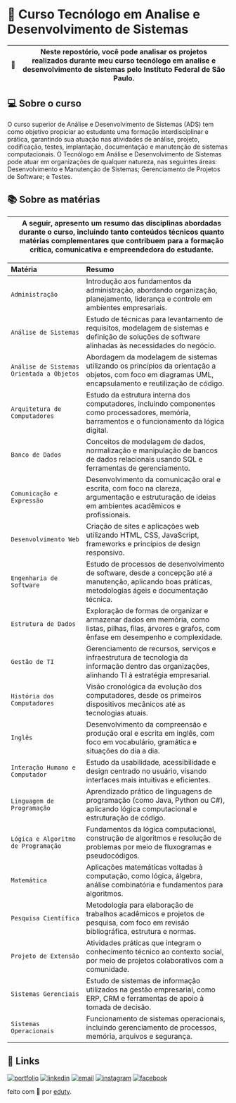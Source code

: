 # 📍 Curso Tecnólogo em Analise e Desenvolvimento de Sistemas

| 📖 | Neste repostório, você pode analisar os projetos realizados durante meu curso tecnólogo em analise e desenvolvimento de sistemas pelo Instituto Federal de São Paulo. |
| ----------------------------------- | ------------------------------------------------------------------------------------------------------------------------------------------------------------------------------------------------------------------------------------------------------------------------------------------------------------------------------------------------------------------------------------------------------------------------------------------------------------------------------------ |

## 💻 Sobre o curso

O curso superior de Análise e Desenvolvimento de Sistemas (ADS) tem como objetivo propiciar ao estudante uma formação interdisciplinar e prática, garantindo sua atuação nas atividades de análise, projeto, codificação, testes, implantação, documentação e manutenção de sistemas computacionais. O Tecnólogo em Análise e Desenvolvimento de Sistemas pode atuar em organizações de qualquer natureza, nas seguintes áreas: Desenvolvimento e Manutenção de Sistemas; Gerenciamento de Projetos de Software; e
Testes.
 

## 📚 Sobre as matérias

  |  | A seguir, apresento um resumo das disciplinas abordadas durante o curso, incluindo tanto conteúdos técnicos quanto matérias complementares que contribuem para a formação crítica, comunicativa e empreendedora do estudante.  |
| ----------------------------------- | ------------------------------------------------------------------------------------------------------------------------------------------------------------------------------------------------------------------------------------------------------------------------------------------------------------------------------------------------------------------------------------------------------------------------------------------------------------------------------------ |


| Matéria   | Resumo     |
| :---------- | :---------  |
| `Administração` | Introdução aos fundamentos da administração, abordando organização, planejamento, liderança e controle em ambientes empresariais. |
| `Análise de Sistemas` | Estudo de técnicas para levantamento de requisitos, modelagem de sistemas e definição de soluções de software alinhadas às necessidades do negócio. |
| `Análise de Sistemas Orientada a Objetos` | Abordagem da modelagem de sistemas utilizando os princípios da orientação a objetos, com foco em diagramas UML, encapsulamento e reutilização de código. |
| `Arquitetura de Computadores` | Estudo da estrutura interna dos computadores, incluindo componentes como processadores, memória, barramentos e o funcionamento da lógica digital. |
| `Banco de Dados` | Conceitos de modelagem de dados, normalização e manipulação de bancos de dados relacionais usando SQL e ferramentas de gerenciamento. |
| `Comunicação e Expressão` | Desenvolvimento da comunicação oral e escrita, com foco na clareza, argumentação e estruturação de ideias em ambientes acadêmicos e profissionais. |
| `Desenvolvimento Web` | Criação de sites e aplicações web utilizando HTML, CSS, JavaScript, frameworks e princípios de design responsivo. |
| `Engenharia de Software` | Estudo de processos de desenvolvimento de software, desde a concepção até a manutenção, aplicando boas práticas, metodologias ágeis e documentação técnica. |
| `Estrutura de Dados` | Exploração de formas de organizar e armazenar dados em memória, como listas, pilhas, filas, árvores e grafos, com ênfase em desempenho e complexidade. |
| `Gestão de TI` | Gerenciamento de recursos, serviços e infraestrutura de tecnologia da informação dentro das organizações, alinhando TI à estratégia empresarial. |
| `História dos Computadores` | Visão cronológica da evolução dos computadores, desde os primeiros dispositivos mecânicos até as tecnologias atuais. |
| `Inglês` | Desenvolvimento da compreensão e produção oral e escrita em inglês, com foco em vocabulário, gramática e situações do dia a dia. |
| `Interação Humano e Computador` | Estudo da usabilidade, acessibilidade e design centrado no usuário, visando interfaces mais intuitivas e eficientes. |
| `Linguagem de Programação` | Aprendizado prático de linguagens de programação (como Java, Python ou C#), aplicando lógica computacional e estruturação de código. |
| `Lógica e Algoritmo de Programação` | Fundamentos da lógica computacional, construção de algoritmos e resolução de problemas por meio de fluxogramas e pseudocódigos. |
| `Matemática` | Aplicações matemáticas voltadas à computação, como lógica, álgebra, análise combinatória e fundamentos para algoritmos. |
| `Pesquisa Científica` | Metodologia para elaboração de trabalhos acadêmicos e projetos de pesquisa, com foco em revisão bibliográfica, estrutura e normas. |
| `Projeto de Extensão` | Atividades práticas que integram o conhecimento técnico ao contexto social, por meio de projetos colaborativos com a comunidade. |
| `Sistemas Gerenciais` | Estudo de sistemas de informação utilizados na gestão empresarial, como ERP, CRM e ferramentas de apoio à tomada de decisão. |
| `Sistemas Operacionais` | Funcionamento de sistemas operacionais, incluindo gerenciamento de processos, memória, arquivos e segurança. |






## 🔗 Links
[![portfolio](https://img.shields.io/badge/my_portfolio-000?style=for-the-badge&logo=ko-fi&logoColor=white)]()
[![linkedin](https://img.shields.io/badge/-LinkedIn-%230077B5?style=for-the-badge&logo=linkedin&logoColor=white)](https://www.linkedin.com/in/eduardo-lemes-185715239/)
[![email](https://img.shields.io/badge/-Gmail-%23333?style=for-the-badge&logo=gmail&logoColor=white)](mailto:edulucas.le43@gmail.com)
[![instagram](https://img.shields.io/badge/-Instagram-%23E4405F?style=for-the-badge&logo=instagram&logoColor=white)](https://www.instagram.com/_eduty/)
[![facebook](https://img.shields.io/badge/-Facebook-%230077B5?style=for-the-badge&logo=facebook&logoColor=white)](https://www.facebook.com/eduardo.januario.5876/)







feito com 🤍 por [eduty](https://github.com/eduty5665).


